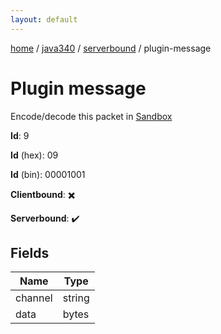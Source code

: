 ```yaml
---
layout: default
---
```


[home](/)  /  [java340](/protocol/java340)  /  [serverbound](/protocol/java340/serverbound)  /  plugin-message

# Plugin message

Encode/decode this packet in [Sandbox](../../../sandbox/java340#Serverbound.PluginMessage)

**Id**: 9

**Id** (hex): 09

**Id** (bin): 00001001

**Clientbound**: ✖️

**Serverbound**: ✔️

## Fields

Name | Type
---|---
channel | string
data | bytes
